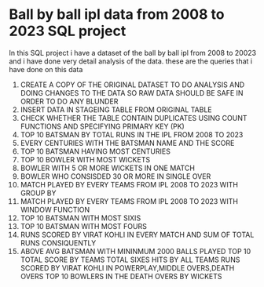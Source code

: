 # Ball by ball ipl data from 2008 to 2023 SQL project
In this SQL project i have a dataset of the ball by ball ipl from 2008 to 20023 and i have done very detail analysis of the data.
these are the queries that i have done on this data 
1. CREATE A COPY OF THE ORIGINAL DATASET TO DO ANALYSIS  AND DOING CHANGES TO THE DATA SO RAW DATA SHOULD BE SAFE IN ORDER TO DO ANY BLUNDER
2. INSERT DATA IN STAGEING TABLE FROM ORIGINAL TABLE 
3. CHECK WHETHER THE TABLE CONTAIN DUPLICATES USING COUNT FUNCTIONS AND SPECIFYING PRIMARY KEY (PK)
4. TOP 10 BATSMAN BY TOTAL RUNS IN THE IPL FROM 2008 TO 2023 
5. EVERY CENTURIES WITH THE BATSMAN NAME AND THE SCORE
6. TOP 10 BATSMAN HAVING MOST CENTURIES
7. TOP 10 BOWLER WITH MOST WICKETS
8. BOWLER WITH 5 OR MORE WICKETS IN ONE MATCH
9. BOWLER WHO CONSISDED 30 OR MORE IN SINGLE OVER
10. MATCH PLAYED BY EVERY TEAMS FROM IPL 2008 TO 2023 WITH GROUP BY
11. MATCH PLAYED BY EVERY TEAMS FROM IPL 2008 TO 2023 WITH WINDOW FUNCTION
12. TOP 10 BATSMAN WITH MOST SIXIS
13. TOP 10 BATSMAN WITH MOST FOURS
14. RUNS SCORED BY VIRAT KOHLI IN EVERY MATCH AND SUM OF TOTAL RUNS CONSIQUENTLY
15. ABOVE AVG BATSMAN WITH MININMUM 2000 BALLS PLAYED
TOP 10 TOTAL SCORE BY TEAMS
TOTAL SIXES HITS BY ALL TEAMS
RUNS SCORED BY VIRAT KOHLI IN POWERPLAY,MIDDLE OVERS,DEATH OVERS
TOP 10 BOWLERS IN THE DEATH OVERS BY WICKETS
